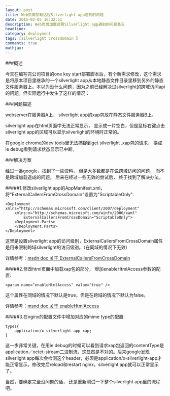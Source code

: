 ```yaml
---
layout: post
title: Web页面加载远程Silverlight app遇到的问题  
date: 2015-02-05 16:32:51
description: Web页面加载远程Silverlight app遇到的问题备忘
headline:
category: deployment
tags: [silverlight crossdomain ]
comments: true
mathjax:
---
```

###概述

今天在编写完公司项目的one key start部署脚本后，有个新需求修改，这个需求是将原本项目里继承的一个silverlight app从本地静态文件目录里移到另外的静态文件服务器上。本以为没什么问题，因为之前已经解决过silverlight的跨域访问api的问题。但实际运行中发生了这样的情况：


###问题描述

webserver在服务器A上， silverlight app的xap包放在静态文件服务器B上。


silverlight app在html页面中无法正常显示， 显示成一片空白，但是鼠标右键点击silverlight app的区域可以显示silverlight的环境时正常的。


在google chrome的dev tools里无法捕捉到get silverlight .xap包的请求， 换成ie debug看到请求状态显示已中断。


###解决方案

经过一番google，找到了一些资料， 但是大多数都是在说跨域访问的问题， 而不是跨域加载造成的问题。 后来在经过一些无效的尝试后， 终于找到了解决办法。


#####1.修改silverlight app的AppManifest.xml，将"ExternalCallersFromCrossDomain"设置为"ScriptableOnly":

	<Deployment xmlns="http://schemas.microsoft.com/client/2007/deployment"
        xmlns:x="http://schemas.microsoft.com/winfx/2006/xaml"
            ExternalCallersFromCrossDomain="ScriptableOnly">
    	<Deployment.Parts>
    	</Deployment.Parts>
	</Deployment>


这里是设置silverlight app的访问级别，ExternalCallersFromCrossDomain属性是用来限制跨域silverlight的访问级别。（在同域的情况下无效）


详情参考：[msdn doc 关于 ExternalCallersFromCrossDomain](https://msdn.microsoft.com/en-us/library/system.windows.deployment.externalcallersfromcrossdomain(v=vs.95).aspx?cs-save-lang=1&cs-lang=csharp#code-snippet-1)

#####2.修改html页面中加载xap包的部分， 增加enableHtmlAccess参数的配置:

	<param name="enableHtmlAccess" value="true" />


这个属性在同域的情况下默认是true，但是在跨域的情况下默认为false。


详情参考：[msnd doc 关于 enableHtmlAccess](https://msdn.microsoft.com/en-us/library/cc838264(VS.95).aspx)


#####3.在nginx的配置文件中增加对应的mime type的配置:

	types{
		application/x-silverlight-app xap;
	}


这一步非常关键，在用ie debug的时候可以看到请求xap包返回的contentType是application／octet-stream二进制流，这显然是不对的。后来google发现silverlight app每次会检测这个header，必须是application/x-silverlight-app才能正常显示。修改完后reload和restart nginx，silverlight app就可以正常显示了。


当然，要确定完全没问题的话， 还是重新测试一下整个silverlight app里的流程吧。

